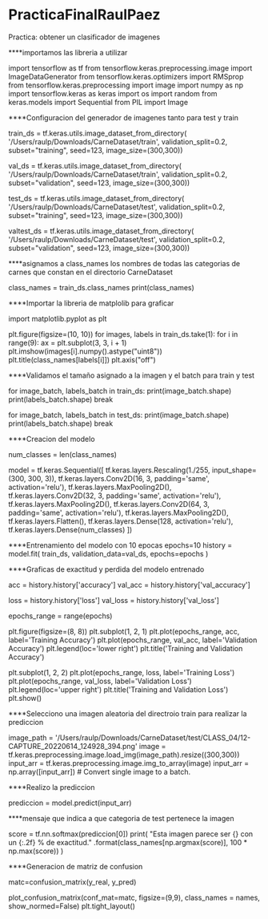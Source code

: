 # PracticaFinalRaulPaez
Practica: obtener un clasificador de imagenes

****importamos las libreria a utilizar

import tensorflow as tf
from tensorflow.keras.preprocessing.image import ImageDataGenerator
from tensorflow.keras.optimizers import RMSprop
from tensorflow.keras.preprocessing import image
import numpy as np
import tensorflow.keras as keras
import os
import random
from keras.models import Sequential
from PIL import Image


****Configuracion del generador de imagenes tanto para test y train

train_ds = tf.keras.utils.image_dataset_from_directory(
  '/Users/raulp/Downloads/CarneDataset/train',
  validation_split=0.2,
  subset="training",
  seed=123,
  image_size=(300,300))

  val_ds = tf.keras.utils.image_dataset_from_directory(
  '/Users/raulp/Downloads/CarneDataset/train',
  validation_split=0.2,
  subset="validation",
  seed=123,
  image_size=(300,300))

  test_ds = tf.keras.utils.image_dataset_from_directory(
  '/Users/raulp/Downloads/CarneDataset/test',
  validation_split=0.2,
  subset="training",
  seed=123,
  image_size=(300,300))

  valtest_ds = tf.keras.utils.image_dataset_from_directory(
  '/Users/raulp/Downloads/CarneDataset/test',
  validation_split=0.2,
  subset="validation",
  seed=123,
  image_size=(300,300))

  
****asignamos a class_names los nombres de todas las categorias de carnes que constan en el directorio CarneDataset

class_names = train_ds.class_names
print(class_names)


****Importar la libreria de matplolib para graficar

import matplotlib.pyplot as plt 

plt.figure(figsize=(10, 10))
for images, labels in train_ds.take(1):
  for i in range(9):
    ax = plt.subplot(3, 3, i + 1)
    plt.imshow(images[i].numpy().astype("uint8"))
    plt.title(class_names[labels[i]])
    plt.axis("off")

****Validamos el tamaño asignado a la imagen y el batch para train y test

for image_batch, labels_batch in train_ds:
  print(image_batch.shape)
  print(labels_batch.shape)
  break

for image_batch, labels_batch in test_ds:
  print(image_batch.shape)
  print(labels_batch.shape)
  break


****Creacion del modelo

num_classes = len(class_names)

model = tf.keras.Sequential([
  tf.keras.layers.Rescaling(1./255, input_shape=(300, 300, 3)),
  tf.keras.layers.Conv2D(16, 3, padding='same', activation='relu'),
  tf.keras.layers.MaxPooling2D(),
  tf.keras.layers.Conv2D(32, 3, padding='same', activation='relu'),
  tf.keras.layers.MaxPooling2D(),
  tf.keras.layers.Conv2D(64, 3, padding='same', activation='relu'),
  tf.keras.layers.MaxPooling2D(),
  tf.keras.layers.Flatten(),
  tf.keras.layers.Dense(128, activation='relu'),
  tf.keras.layers.Dense(num_classes)
])


****Entrenamiento del modelo con 10 epocas
epochs=10
history = model.fit(
  train_ds,
  validation_data=val_ds,
  epochs=epochs
)


****Graficas de exactitud y perdida del modelo entrenado

acc = history.history['accuracy']
val_acc = history.history['val_accuracy']

loss = history.history['loss']
val_loss = history.history['val_loss']

epochs_range = range(epochs)

plt.figure(figsize=(8, 8))
plt.subplot(1, 2, 1)
plt.plot(epochs_range, acc, label='Training Accuracy')
plt.plot(epochs_range, val_acc, label='Validation Accuracy')
plt.legend(loc='lower right')
plt.title('Training and Validation Accuracy')

plt.subplot(1, 2, 2)
plt.plot(epochs_range, loss, label='Training Loss')
plt.plot(epochs_range, val_loss, label='Validation Loss')
plt.legend(loc='upper right')
plt.title('Training and Validation Loss')
plt.show()

****Selecciono una imagen aleatoria del directroio train para realizar la prediccion

image_path = '/Users/raulp/Downloads/CarneDataset/test/CLASS_04/12-CAPTURE_20220614_124928_394.png'
image = tf.keras.preprocessing.image.load_img(image_path).resize((300,300))
input_arr = tf.keras.preprocessing.image.img_to_array(image)
input_arr = np.array([input_arr])  # Convert single image to a batch.

****Realizo la prediccion

prediccion = model.predict(input_arr)

****mensaje que indica a que categoria de test pertenece la imagen

score = tf.nn.softmax(prediccion[0])
print(
    "Esta imagen parece ser {} con un {:.2f} % de exactitud."
    .format(class_names[np.argmax(score)], 100 * np.max(score))
)

****Generacion de matriz de confusion

matc=confusion_matrix(y_real, y_pred)

plot_confusion_matrix(conf_mat=matc, figsize=(9,9), class_names = names, show_normed=False)
plt.tight_layout()
